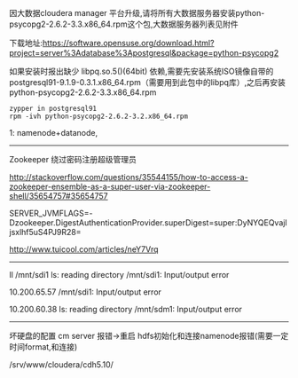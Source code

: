 因大数据cloudera manager 平台升级,请将所有大数据服务器安装python-psycopg2-2.6.2-3.3.x86_64.rpm这个包,大数据服务器列表见附件

下载地址:https://software.opensuse.org/download.html?project=server%3Adatabase%3Apostgresql&package=python-psycopg2

如果安装时报出缺少	libpq.so.5()(64bit) 依赖,需要先安装系统ISO镜像自带的postgresql91-9.1.9-0.3.1.x86_64.rpm（需要用到此包中的libpq库）,之后再安装python-psycopg2-2.6.2-3.3.x86_64.rpm

```
zypper in postgresql91
rpm -ivh python-psycopg2-2.6.2-3.2.x86_64.rpm
```


1: namenode+datanode,



----
Zookeeper 绕过密码注册超级管理员

http://stackoverflow.com/questions/35544155/how-to-access-a-zookeeper-ensemble-as-a-super-user-via-zookeeper-shell/35654757#35654757


SERVER_JVMFLAGS=-Dzookeeper.DigestAuthenticationProvider.superDigest=super:DyNYQEQvajljsxlhf5uS4PJ9R28=

http://www.tuicool.com/articles/neY7Vrq


---
ll /mnt/sdi1
ls: reading directory /mnt/sdi1: Input/output error





10.200.65.57 /mnt/sdi1: Input/output error

10.200.60.38
ls: reading directory /mnt/sdm1: Input/output error



---
   坏硬盘的配置
   cm server 报错->重启
   hdfs初始化和连接namenode报错(需要一定时间format,和连接)


   /srv/www/cloudera/cdh5.10/


   